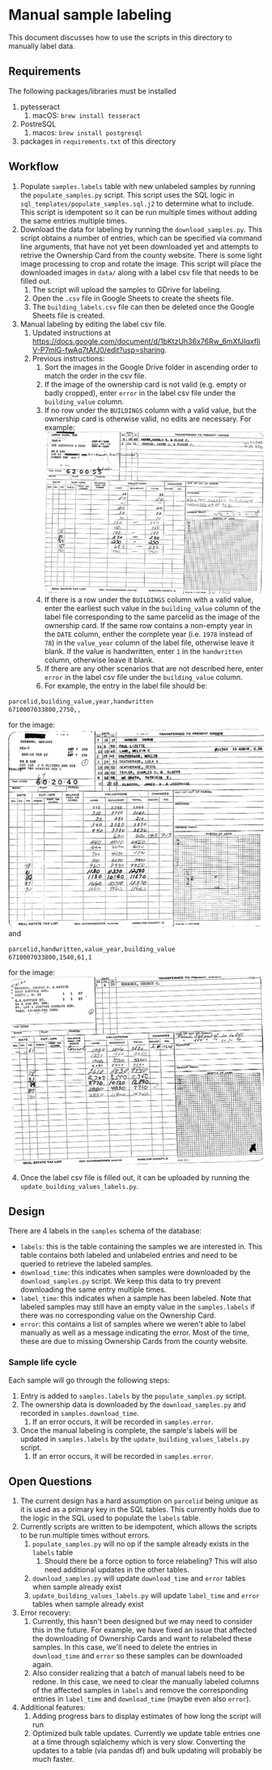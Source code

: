 # Manual sample labeling

This document discusses how to use the scripts in this directory to manually label data.

## Requirements

The following packages/libraries must be installed

1. pytesseract
   1. macOS: `brew install tesseract`
2. PostreSQL
   1. macos: `brew install postgresql`
3. packages in `requirements.txt` of this directory

## Workflow

1. Populate `samples.labels` table with new unlabeled samples by running the `populate_samples.py` script. This script uses the SQL logic in `sql_templates/populate_samples.sql.j2` to determine what to include. This script is idempotent so it can be run multiple times without adding the same entries multiple times.
2. Download the data for labeling by running the `download_samples.py`. This script obtains a number of entries, which can be specified via command line arguments, that have not yet been downloaded yet and attempts to retrive the Ownership Card from the county website. There is some light image processing to crop and rotate the image. This script will place the downloaded images in `data/` along with a label csv file that needs to be filled out.
   1. The script will upload the samples to GDrive for labeling.
   2. Open the `.csv` file in Google Sheets to create the sheets file.
   3. The `building_labels.csv` file can then be deleted once the Google Sheets file is created.
3. Manual labeling by editing the label csv file.
   1. Updated instructions at https://docs.google.com/document/d/1bKtzUh36x76Rw_6mXfJIqxfIiV-P7mlG-fwAq7tAfJ0/edit?usp=sharing.
   2. Previous instructions:
      1. Sort the images in the Google Drive folder in ascending order to match the order in the csv file.
      2. If the image of the ownership card is not valid (e.g. empty or badly cropped), enter `error` in the label csv file under the `building_value` column.
      3. If no row under the `BUILDINGS` column with a valid value, but the ownership card is otherwise valid, no edits are necessary. For example:
      ![Empty Building Values](examples/6200092011000.jpg)
      4. If there is a row under the `BUILDINGS` column with a valid value, enter the earliest such value in the `building_value` column of the label file corresponding to the same parcelid as the image of the ownership card. If the same row contains a non-empty year in the `DATE` column, enther the complete year (i.e. `1978` instead of `78`) in the `value_year` column of the label file, otherwise leave it blank. If the value is handwritten, enter `1` in the `handwritten` column, otherwise leave it blank.
      5. If there are any other scenarios that are not described here, enter `error` in the label csv file under the `building_value` column.
      6. For example, the entry in the label file should be:

```
parcelid,building_value,year,handwritten
6710007033800,2750,,
```

   for the image:
   ![Ownership Card 1](examples/6710007033800.jpg)
and
```
parcelid,handwritten,value_year,building_value
6710007033800,1540,61,1
```

   for the image:
   ![Ownership Card 1](examples/0010001001500.jpg)

4. Once the label csv file is filled out, it can be uploaded by running the `update_building_values_labels.py`.

## Design

There are 4 labels in the `samples` schema of the database:

- `labels`: this is the table containing the samples we are interested in. This table contains both labeled and unlabeled entries and need to be queried to retrieve the labeled samples.
- `download_time`: this indicates when samples were downloaded by the `download_samples.py` script. We keep this data to try prevent downloading the same entry multiple times.
- `label_time`: this indicates when a sample has been labeled. Note that labeled samples may still have an empty value in the `samples.labels` if there was no corresponding value on the Ownership Card.
- `error`: this contains a list of samples where we weren't able to label manually as well as a message indicating the error. Most of the time, these are due to missing Ownership Cards from the county website.

### Sample life cycle

Each sample will go through the following steps:

1. Entry is added to `samples.labels` by the `populate_samples.py` script.
2. The ownership data is downloaded by the `download_samples.py` and recorded in `samples.download_time`.
   1. If an error occurs, it will be recorded in `samples.error`.
3. Once the manual labeling is complete, the sample's labels will be updated in `samples.labels` by the `update_building_values_labels.py` script.
   1. If an error occurs, it will be recorded in `samples.error`.

## Open Questions

1. The current design has a hard assumption on `parcelid` being unique as it is used as a primary key in the SQL tables. This currently holds due to the logic in the SQL used to populate the `labels` table.
2. Currently scripts are written to be idempotent, which allows the scripts to be run multiple times without errors.
   1. `populate_samples.py` will no op if the sample already exists in the `labels` table
      1. Should there be a force option to force relabeling? This will also need additional updates in the other tables.
   2. `download_samples.py` will update `download_time` and `error` tables when sample already exist
   3. `update_building_values_labels.py` will update `label_time` and `error` tables when sample already exist
3. Error recovery:
   1. Currently, this hasn't been designed but we may need to consider this in the future. For example, we have fixed an issue that affected the downloading of Ownership Cards and want to relabeled these samples. In this case, we'll need to delete the entries in `download_time` and `error` so these samples can be downloaded again.
   2. Also consider realizing that a batch of manual labels need to be redone. In this case, we need to clear the manually labeled columns of the affected samples in `labels` and remove the corresponding entries in `label_time` and `download_time` (maybe even also `error`).
4. Additional features:
   1. Adding progress bars to display estimates of how long the script will run
   2. Optimized bulk table updates. Currently we update table entries one at a time through sqlalchemy which is very slow. Converting the updates to a table (via pandas df) and bulk updating will probably be much faster.